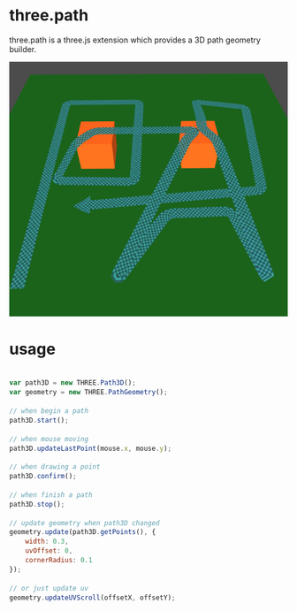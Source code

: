 three.path
===================

three.path is a three.js extension which provides a 3D path geometry builder.

![image](./images/screenshot.png) 

usage
===================
````javascript

var path3D = new THREE.Path3D();
var geometry = new THREE.PathGeometry();

// when begin a path
path3D.start(); 

// when mouse moving
path3D.updateLastPoint(mouse.x, mouse.y); 

// when drawing a point
path3D.confirm(); 

// when finish a path
path3D.stop(); 

// update geometry when path3D changed
geometry.update(path3D.getPoints(), {
    width: 0.3,
    uvOffset: 0,
    cornerRadius: 0.1
}); 

// or just update uv
geometry.updateUVScroll(offsetX, offsetY);

````